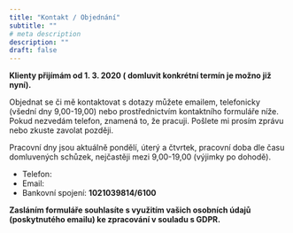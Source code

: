 ```yaml
---
title: "Kontakt / Objednání"
subtitle: ""
# meta description
description: ""
draft: false
---
```


**Klienty přijímám od 1. 3. 2020 ( domluvit konkrétní termín je možno již nyní).**

Objednat se či mě kontaktovat s dotazy můžete emailem, telefonicky (všední dny 9,00-19,00) nebo prostřednictvím kontaktního formuláře níže.
Pokud nezvedám telefon, znamená to, že pracuji. Pošlete mi prosím zprávu nebo zkuste zavolat později.

Pracovní dny jsou aktuálně pondělí, úterý a čtvrtek, pracovní doba dle času domluvených schůzek, nejčastěji mezi 9,00-19,00 (výjimky po dohodě).

- Telefon:
- Email:
- Bankovní spojení: **1021039814/6100**

**Zasláním formuláře souhlasíte s využitím vašich osobních údajů (poskytnutého emailu) ke zpracování v souladu s GDPR.**